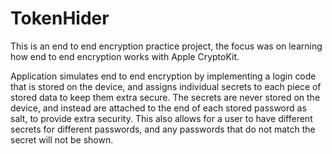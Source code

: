 # TokenHider

This is an end to end encryption practice project, the focus was on learning how end to end encryption works with Apple CryptoKit.

Application simulates end to end encryption by implementing a login code that is stored on the device, and assigns individual secrets to each piece of stored data to keep them extra secure. The secrets are never stored on the device, and instead are attached to the end of each stored password as salt, to provide extra security. This also allows for a user to have different secrets for different passwords, and any passwords that do not match the secret will not be shown. 
